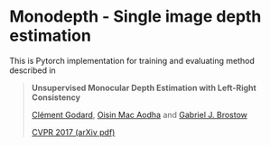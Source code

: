 ﻿# Monodepth - Single image depth estimation
This is Pytorch implementation for training and evaluating method described in

> **Unsupervised Monocular Depth Estimation with Left-Right Consistency**
>
> [Clément Godard](http://www0.cs.ucl.ac.uk/staff/C.Godard/), [Oisin Mac Aodha](http://vision.caltech.edu/~macaodha/) and [Gabriel J. Brostow](http://www0.cs.ucl.ac.uk/staff/g.brostow/)
>
> [CVPR 2017 (arXiv pdf)](https://arxiv.org/pdf/1609.03677v3)
